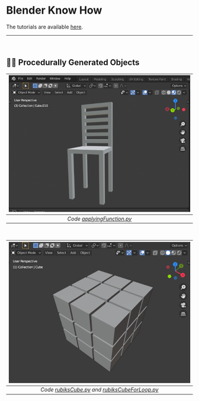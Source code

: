# Blender Know How

The tutorials are available [here](https://www.youtube.com/channel/UCeOLSinEqt5mfzjbuMSZV3g).

---

<br>

## 👨‍💻 Procedurally Generated Objects

| ![chair](chair.png) | 
|:--:|
| *Code [applyingFunction.py](applyingFunctions.py)* |

<br>

| ![rubik's cube](rubiksCube.png) | 
|:--:|
| *Code [rubiksCube.py](rubiksCube.py) and [rubiksCubeForLoop.py](rubiksCubeForLoop.py)* |
